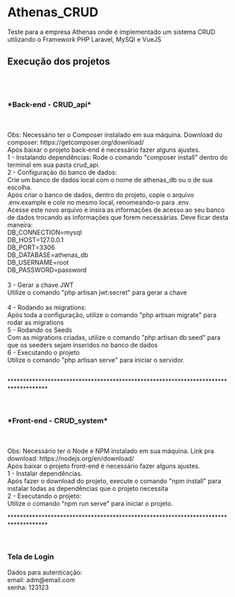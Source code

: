 # Athenas_CRUD
Teste para a empresa Athenas onde é implementado um sistema CRUD  utilizando o Framework PHP Laravel, MySQl e VueJS

<h2>Execução dos projetos</h2><br><br>
<h3>*Back-end - CRUD_api*</h3><br><br>
Obs: Necessário ter o Composer instalado em sua máquina. Download do composer: https://getcomposer.org/download/<br>
Após baixar o projeto back-end é necessário fazer alguns ajustes. <br>
  1 - Instalando dependências: Rode o comando "composer install" dentro do terminal em sua pasta crud_api.<br>
  2 - Configuração do banco de dados:<br>
    Crie um banco de dados local com o nome de athenas_db ou o de sua escolha.<br>
    Após criar o banco de dados, dentro do projeto, copie o arquivo .env.example e cole no mesmo local, renomeando-o para .env.<br>
    Acesse este novo arquivo e insira as informações de acesso ao seu banco de dados trocando as informações que forem necessárias. Deve ficar desta maneira:<br>
      DB_CONNECTION=mysql<br>
      DB_HOST=127.0.0.1<br>
      DB_PORT=3306<br>
      DB_DATABASE=athenas_db<br>
      DB_USERNAME=root<br>
      DB_PASSWORD=password<br>
      <br>
 3 - Gerar a chave JWT<br>
     Utilize o comando "php artisan jwt:secret" para gerar a chave<br><br>
 4 - Rodando as migrations:<br>
      Após toda a configuração, utilize o comando "php artisan migrate" para rodar as migrations<br>
 5 - Rodando os Seeds<br>
      Com as migrations criadas, utilize o comando "php artisan db:seed" para que os seeders sejam inseridos no banco de dados<br>
 6 - Executando o projeto<br>
      Utilize o comando "php artisan serve" para iniciar o servidor. <br>
      <br>

  <p>************************************************************************************</p>
  <br>

<h3>*Front-end - CRUD_system*</h3><br><br>
Obs: Necessário ter o Node e NPM instalado em sua máquina. Link pra download: https://nodejs.org/en/download/ <br>
Após baixar o projeto front-end é necessário fazer alguns ajustes. <br>
  1 - Instalar dependências. <br>
    Após fazer o download do projeto, execute o comando "npm install" para instalar todas as dependências que o projeto necessita<br>
  2 - Executando o projeto:<br>
    Utilize o comando "npm run serve" para iniciar o projeto.<br>

  <p>************************************************************************************</p>
  <br>

<h3>Tela de Login</h3>
<p>Dados para autenticação: <br>
  email: adm@email.com<br>
  senha: 123123<br>






      
      
      
      
